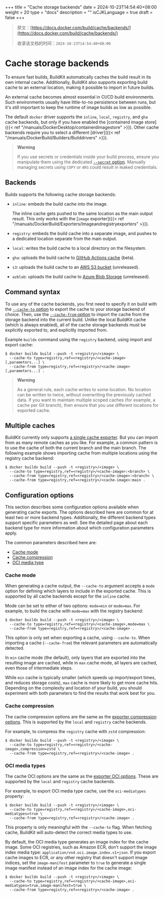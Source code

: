 +++
title = "Cache storage backends"
date = 2024-10-23T14:54:40+08:00
weight = 20
type = "docs"
description = ""
isCJKLanguage = true
draft = false
+++

> 原文：[https://docs.docker.com/build/cache/backends/](https://docs.docker.com/build/cache/backends/)
>
> 收录该文档的时间：`2024-10-23T14:54:40+08:00`

# Cache storage backends

To ensure fast builds, BuildKit automatically caches the build result in its own internal cache. Additionally, BuildKit also supports exporting build cache to an external location, making it possible to import in future builds.

An external cache becomes almost essential in CI/CD build environments. Such environments usually have little-to-no persistence between runs, but it's still important to keep the runtime of image builds as low as possible.

The default `docker` driver supports the `inline`, `local`, `registry`, and `gha` cache backends, but only if you have enabled the [containerd image store]({{< ref "/manuals/DockerDesktop/containerdimagestore" >}}). Other cache backends require you to select a different [driver]({{< ref "/manuals/DockerBuild/Builders/Builddrivers" >}}).

> **Warning**
>
> 
>
> If you use secrets or credentials inside your build process, ensure you manipulate them using the dedicated [`--secret` option](https://docs.docker.com/reference/cli/docker/buildx/build/#secret). Manually managing secrets using `COPY` or `ARG` could result in leaked credentials.

## Backends

Buildx supports the following cache storage backends:

- `inline`: embeds the build cache into the image.

  The inline cache gets pushed to the same location as the main output result. This only works with the [`image` exporter]({{< ref "/manuals/DockerBuild/Exporters/Imageandregistryexporters" >}}).

- `registry`: embeds the build cache into a separate image, and pushes to a dedicated location separate from the main output.

- `local`: writes the build cache to a local directory on the filesystem.

- `gha`: uploads the build cache to [GitHub Actions cache](https://docs.github.com/en/rest/actions/cache) (beta).

- `s3`: uploads the build cache to an [AWS S3 bucket](https://aws.amazon.com/s3/) (unreleased).

- `azblob`: uploads the build cache to [Azure Blob Storage](https://azure.microsoft.com/en-us/services/storage/blobs/) (unreleased).

## Command syntax

To use any of the cache backends, you first need to specify it on build with the [`--cache-to` option](https://docs.docker.com/reference/cli/docker/buildx/build/#cache-to) to export the cache to your storage backend of choice. Then, use the [`--cache-from` option](https://docs.docker.com/reference/cli/docker/buildx/build/#cache-from) to import the cache from the storage backend into the current build. Unlike the local BuildKit cache (which is always enabled), all of the cache storage backends must be explicitly exported to, and explicitly imported from.

Example `buildx` command using the `registry` backend, using import and export cache:



```console
$ docker buildx build --push -t <registry>/<image> \
  --cache-to type=registry,ref=<registry>/<cache-image>[,parameters...] \
  --cache-from type=registry,ref=<registry>/<cache-image>[,parameters...] .
```

> **Warning**
>
> 
>
> As a general rule, each cache writes to some location. No location can be written to twice, without overwriting the previously cached data. If you want to maintain multiple scoped caches (for example, a cache per Git branch), then ensure that you use different locations for exported cache.

## Multiple caches

BuildKit currently only supports [a single cache exporter](https://github.com/moby/buildkit/pull/3024). But you can import from as many remote caches as you like. For example, a common pattern is to use the cache of both the current branch and the main branch. The following example shows importing cache from multiple locations using the registry cache backend:



```console
$ docker buildx build --push -t <registry>/<image> \
  --cache-to type=registry,ref=<registry>/<cache-image>:<branch> \
  --cache-from type=registry,ref=<registry>/<cache-image>:<branch> \
  --cache-from type=registry,ref=<registry>/<cache-image>:main .
```

## Configuration options

This section describes some configuration options available when generating cache exports. The options described here are common for at least two or more backend types. Additionally, the different backend types support specific parameters as well. See the detailed page about each backend type for more information about which configuration parameters apply.

The common parameters described here are:

- [Cache mode](https://docs.docker.com/build/cache/backends/#cache-mode)
- [Cache compression](https://docs.docker.com/build/cache/backends/#cache-compression)
- [OCI media type](https://docs.docker.com/build/cache/backends/#oci-media-types)

### Cache mode

When generating a cache output, the `--cache-to` argument accepts a `mode` option for defining which layers to include in the exported cache. This is supported by all cache backends except for the `inline` cache.

Mode can be set to either of two options: `mode=min` or `mode=max`. For example, to build the cache with `mode=max` with the registry backend:



```console
$ docker buildx build --push -t <registry>/<image> \
  --cache-to type=registry,ref=<registry>/<cache-image>,mode=max \
  --cache-from type=registry,ref=<registry>/<cache-image> .
```

This option is only set when exporting a cache, using `--cache-to`. When importing a cache (`--cache-from`) the relevant parameters are automatically detected.

In `min` cache mode (the default), only layers that are exported into the resulting image are cached, while in `max` cache mode, all layers are cached, even those of intermediate steps.

While `min` cache is typically smaller (which speeds up import/export times, and reduces storage costs), `max` cache is more likely to get more cache hits. Depending on the complexity and location of your build, you should experiment with both parameters to find the results that work best for you.

### Cache compression

The cache compression options are the same as the [exporter compression options](https://docs.docker.com/build/exporters/#compression). This is supported by the `local` and `registry` cache backends.

For example, to compress the `registry` cache with `zstd` compression:



```console
$ docker buildx build --push -t <registry>/<image> \
  --cache-to type=registry,ref=<registry>/<cache-image>,compression=zstd \
  --cache-from type=registry,ref=<registry>/<cache-image> .
```

### OCI media types

The cache OCI options are the same as the [exporter OCI options](https://docs.docker.com/build/exporters/#oci-media-types). These are supported by the `local` and `registry` cache backends.

For example, to export OCI media type cache, use the `oci-mediatypes` property:



```console
$ docker buildx build --push -t <registry>/<image> \
  --cache-to type=registry,ref=<registry>/<cache-image>,oci-mediatypes=true \
  --cache-from type=registry,ref=<registry>/<cache-image> .
```

This property is only meaningful with the `--cache-to` flag. When fetching cache, BuildKit will auto-detect the correct media types to use.

By default, the OCI media type generates an image index for the cache image. Some OCI registries, such as Amazon ECR, don't support the image index media type: `application/vnd.oci.image.index.v1+json`. If you export cache images to ECR, or any other registry that doesn't support image indices, set the `image-manifest` parameter to `true` to generate a single image manifest instead of an image index for the cache image:



```console
$ docker buildx build --push -t <registry>/<image> \
  --cache-to type=registry,ref=<registry>/<cache-image>,oci-mediatypes=true,image-manifest=true \
  --cache-from type=registry,ref=<registry>/<cache-image> .
```
